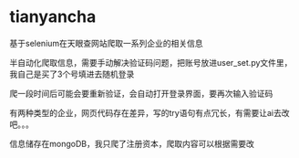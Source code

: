 # tianyancha
基于selenium在天眼查网站爬取一系列企业的相关信息

半自动化爬取信息，需要手动解决验证码问题，把账号放进user_set.py文件里，我自己是买了3个号填进去随机登录

爬一段时间后可能会要重新验证，会自动打开登录界面，要再次输入验证码

有两种类型的企业，网页代码存在差异，写的try语句有点冗长，有需要让ai去改吧。。。

信息储存在mongoDB，我只爬了注册资本，爬取内容可以根据需要改
